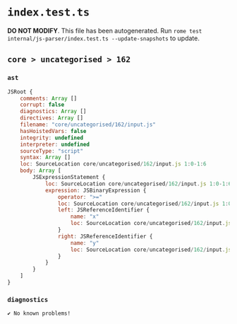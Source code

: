 # `index.test.ts`

**DO NOT MODIFY**. This file has been autogenerated. Run `rome test internal/js-parser/index.test.ts --update-snapshots` to update.

## `core > uncategorised > 162`

### `ast`

```javascript
JSRoot {
	comments: Array []
	corrupt: false
	diagnostics: Array []
	directives: Array []
	filename: "core/uncategorised/162/input.js"
	hasHoistedVars: false
	integrity: undefined
	interpreter: undefined
	sourceType: "script"
	syntax: Array []
	loc: SourceLocation core/uncategorised/162/input.js 1:0-1:6
	body: Array [
		JSExpressionStatement {
			loc: SourceLocation core/uncategorised/162/input.js 1:0-1:6
			expression: JSBinaryExpression {
				operator: ">="
				loc: SourceLocation core/uncategorised/162/input.js 1:0-1:6
				left: JSReferenceIdentifier {
					name: "x"
					loc: SourceLocation core/uncategorised/162/input.js 1:0-1:1 (x)
				}
				right: JSReferenceIdentifier {
					name: "y"
					loc: SourceLocation core/uncategorised/162/input.js 1:5-1:6 (y)
				}
			}
		}
	]
}
```

### `diagnostics`

```
✔ No known problems!

```
